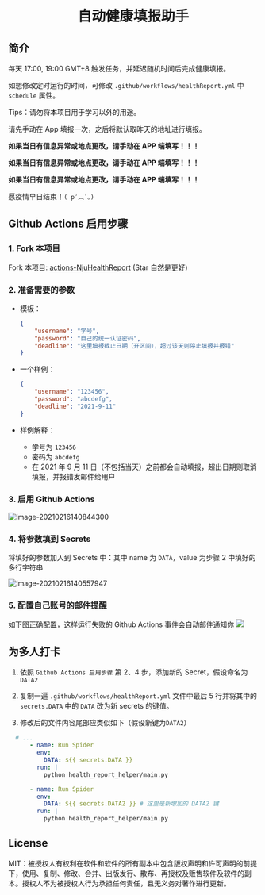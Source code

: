 <div align="center">
<h1 align="center">自动健康填报助手</h1>
</div>

## 简介

每天 17:00, 19:00 GMT+8 触发任务，并延迟随机时间后完成健康填报。

如想修改定时运行的时间，可修改 `.github/workflows/healthReport.yml` 中 `schedule` 属性。

Tips：请勿将本项目用于学习以外的用途。



请先手动在 App 填报一次，之后将默认取昨天的地址进行填报。



**如果当日有信息异常或地点更改，请手动在 APP 端填写！！！**

**如果当日有信息异常或地点更改，请手动在 APP 端填写！！！**

**如果当日有信息异常或地点更改，请手动在 APP 端填写！！！**



愿疫情早日结束！`( p′︵‵。)`



## Github Actions 启用步骤

### 1. Fork 本项目

Fork 本项目: [actions-NjuHealthReport](https://github.com/zhangt2333/actions-NjuHealthReport) (Star 自然是更好)

### 2. 准备需要的参数

* 模板：
    ```json
    {
        "username": "学号",
        "password": "自己的统一认证密码", 
        "deadline": "这里填报截止日期（开区间），超过该天则停止填报并报错"
    }
    ```

* 一个样例：
    ```json
    {
        "username": "123456",
        "password": "abcdefg", 
        "deadline": "2021-9-11"
    }
    ```
* 样例解释：
    * 学号为 `123456`
    * 密码为 `abcdefg`
    * 在 2021 年 9 月 11 日（不包括当天）之前都会自动填报，超出日期则取消填报，并报错发邮件给用户

### 3. 启用 Github Actions

![image-20210216140844300](README/image-20210216140844300.png)

### 4. 将参数填到 Secrets

将填好的参数加入到 Secrets 中：其中 name 为 `DATA`，value 为步骤 2 中填好的多行字符串

![image-20210216140557947](README/image-20210216140557947.png)

### 5. 配置自己账号的邮件提醒

如下图正确配置，这样运行失败的 Github Actions 事件会自动邮件通知你
![](README/img5.png)

## 为多人打卡

1. 依照 `Github Actions 启用步骤` 第 2、4 步，添加新的 Secret，假设命名为 `DATA2`  

2. 复制一遍 `.github/workflows/healthReport.yml` 文件中最后 5 行并将其中的 `secrets.DATA` 中的 `DATA` 改为新 secrets 的键值。

3. 修改后的文件内容尾部应类似如下（假设新键为`DATA2`）

```yaml
  # ...
      - name: Run Spider
        env:
          DATA: ${{ secrets.DATA }}
        run: |
          python health_report_helper/main.py

      - name: Run Spider
        env:
          DATA: ${{ secrets.DATA2 }} # 这里是新增加的 DATA2 键
        run: |
          python health_report_helper/main.py
```

## License

MIT：被授权人有权利在软件和软件的所有副本中包含版权声明和许可声明的前提下，使用、复制、修改、合并、出版发行、散布、再授权及贩售软件及软件的副本。授权人不为被授权人行为承担任何责任，且无义务对著作进行更新。